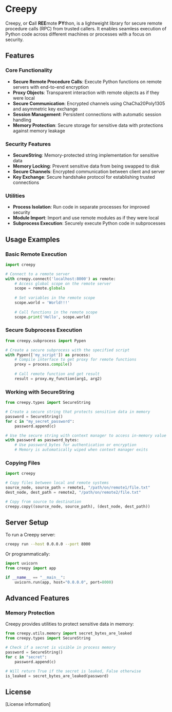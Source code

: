 # Creepy

Creepy, or **C**all **REE**mote **PY**thon, is a lightweight library for secure remote procedure calls (RPC) from trusted callers. It enables seamless execution of Python code across different machines or processes with a focus on security.

## Features

### Core Functionality

- **Secure Remote Procedure Calls**: Execute Python functions on remote servers with end-to-end encryption
- **Proxy Objects**: Transparent interaction with remote objects as if they were local
- **Secure Communication**: Encrypted channels using ChaCha20Poly1305 and asymmetric key exchange
- **Session Management**: Persistent connections with automatic session handling
- **Memory Protection**: Secure storage for sensitive data with protections against memory leakage

### Security Features

- **SecureString**: Memory-protected string implementation for sensitive data
- **Memory Locking**: Prevent sensitive data from being swapped to disk
- **Secure Channels**: Encrypted communication between client and server
- **Key Exchange**: Secure handshake protocol for establishing trusted connections

### Utilities

- **Process Isolation**: Run code in separate processes for improved security
- **Module Import**: Import and use remote modules as if they were local
- **Subprocess Execution**: Securely execute Python code in subprocesses

## Usage Examples

### Basic Remote Execution

```python
import creepy

# Connect to a remote server
with creepy.connect('localhost:8000') as remote:
    # Access global scope on the remote server
    scope = remote.globals
    
    # Set variables in the remote scope
    scope.world = 'World!!!'
    
    # Call functions in the remote scope
    scope.print('Hello', scope.world)
```

### Secure Subprocess Execution

```python
from creepy.subprocess import Pypen

# Create a secure subprocess with the specified script
with Pypen(['my_script']) as process:
    # Compile interface to get proxy for remote functions
    proxy = process.compile()
    
    # Call remote function and get result
    result = proxy.my_function(arg1, arg2)
```

### Working with SecureString

```python
from creepy.types import SecureString

# Create a secure string that protects sensitive data in memory
password = SecureString()
for c in "my_secret_password":
    password.append(c)

# Use the secure string with context manager to access in-memory value
with password as password_bytes:
    # Use password_bytes for authentication or encryption
    # Memory is automatically wiped when context manager exits
```

### Copying Files

```python
import creepy

# Copy files between local and remote systems
source_node, source_path = remote1, "/path/on/remote1/file.txt"
dest_node, dest_path = remote2, "/path/on/remote2/file.txt"

# Copy from source to destination
creepy.copy((source_node, source_path), (dest_node, dest_path))
```

## Server Setup

To run a Creepy server:

```bash
creepy run --host 0.0.0.0 --port 8000
```

Or programmatically:

```python
import uvicorn
from creepy import app

if __name__ == "__main__":
    uvicorn.run(app, host="0.0.0.0", port=8000)
```

## Advanced Features

### Memory Protection

Creepy provides utilities to protect sensitive data in memory:

```python
from creepy.utils.memory import secret_bytes_are_leaked
from creepy.types import SecureString

# Check if a secret is visible in process memory
password = SecureString()
for c in "secret":
    password.append(c)

# Will return True if the secret is leaked, False otherwise
is_leaked = secret_bytes_are_leaked(password)
```

## License

[License information]
